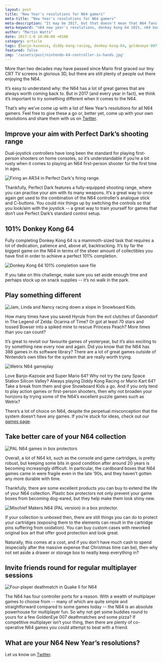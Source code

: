 ```yaml
---
layout: post
title: "New Year's resolutions for N64 gamers"
meta-title: "New Year's resolutions for N64 gamers"
meta-description: "It may be 2017, but that doesn't mean that N64 fans can't try something new or different."
meta-keyword: "n64 new year's resolutions, donkey kong 64 101%, n64 box protectors"
author: "Martin Watts"
date: 2017-1-8 14:00:00 +0100
category: article
tags: [banjo-kazooie, diddy-kong-racing, donkey-kong-64, goldeneye-007, legend-of-zelda-ocarina-of-time, perfect-dark, snowboard kids, space-station-silicon-valley, super-mario-64, wetrix]
featured: false
img: '/assets/post/nintendo-64-controller-in-hands.jpg'
---
```

More than two decades may have passed since Mario first graced our tiny CRT TV screens in glorious 3D, but there are still plenty of people out there enjoying the N64.

It’s easy to understand why: the N64 has a lot of great games that are always worth coming back to. But in 2017 (and every year in fact), we think it’s important to try something different when it comes to the N64. 

That’s why we’ve come up with a list of New Year’s resolutions for all N64 gamers. Feel free to give these a go or, better yet, come up with your own resolutions and share them with us on [Twitter](www.twitter.com/N64Gamers).

## Improve your aim with Perfect Dark’s shooting range
Dual-joystick controllers have long been the standard for playing first-person shooters on home consoles, so it’s understandable if you’re a bit rusty when it comes to playing an N64 first-person shooter for the first time in ages.

![Firing an AR34 in Perfect Dark's firing range.](/assets/post/perfect-dark-n64-firing-range.jpg)

Thankfully, Perfect Dark features a fully-equipped shooting range, where you can practise your aim with its many weapons. It’s a great way to once again get used to the combination of the N64 controller’s analogue stick and C-buttons. You could mix things up by switching the controls so that you look/aim with the joystick -- a great way to train yourself for games that don’t use Perfect Dark’s standard control setup.

## 101% Donkey Kong 64
Fully completing Donkey Kong 64 is a mammoth-sized task that requires a lot of dedication, patience and, above all, backtracking. It’s by far the biggest game on the N64 in terms of the sheer amount of collectibles you have find in order to achieve a perfect 101% completion.

![Donkey Kong 64 101% completion save file](/assets/post/donkey-kong-64-101-percent.jpg)

If you take on this challenge, make sure you set aside enough time and perhaps stock up on snack supplies -- it’s no walk in the park.

## Play something different

![Jam, Linda and Nancy racing down a slope in Snowboard Kids.](/assets/post/snowboard-kids-n64-jam-linda-nancy.jpg)

How many times have you saved Hyrule from the evil clutches of Ganondorf in The Legend of Zelda: Ocarina of Time? Or got at least 70 stars and tossed Bowser into a spiked mine to rescue Princess Peach? More times than you can count?

It’s great to revisit our favourite games of yesteryear, but it’s also exciting to try something new every now and again. Did you know that the N64 has 388 games in its software library? There are a lot of great games outside of Nintendo’s own titles for the system that are really worth trying.

![Wetrix N64 gameplay](/assets/post/wetrix-n64-rainbow-over-pool.jpg)

Love Banjo-Kazooie and Super Mario 64? Why not try the zany Space Station Silicon Valley? Always playing Diddy Kong Racing or Mario Kart 64? Take a break from them and give Snowboard Kids a go. And if you only tend to play action games or first-person shooters, then why not broaden your horizons by trying some of the N64’s excellent puzzle games such as Wetrix?

There’s a lot of choice on N64, despite the perpetual misconception that the system doesn’t have any games. If you’re stuck for ideas, check out our [games page](/games/).

## Take better care of your N64 collection

![PAL N64 games in box protectors](/assets/post/pal-n64-games-box-protectors.JPG)

Overall, a lot of N64 kit, such as the console and game cartridges, is pretty robust, but keeping some bits in good condition after around 20 years is becoming increasingly difficult. In particular, the cardboard boxes that N64 games came in were fragile even in the late ‘90s, and they haven’t gotten any more durable with time.

Thankfully, there are some excellent products you can buy to extend the life of your N64 collection. Plastic box protectors not only prevent your game boxes from becoming dog-eared, but they help make them look shiny new.

![Mischief Makers N64 (PAL version) in a box protector.](/assets/post/mischief-makers-pal-box-protector.JPG)

If your collection is unboxed then, there are still things you can do to protect your cartridges (exposing them to the elements can result in the cartridge pins suffering from oxidation). You can buy custom cases with reworked original box art that offer good protection and look great.

Naturally, this comes at a cost, and if you don’t have much cash to spend (especially after the massive expense that Christmas time can be), then why not set aside a drawer or storage box to neatly keep everything in?

## Invite friends round for regular multiplayer sessions

![Four-player deathmatch in Quake II for N64](/assets/post/quake-ii-n64-four-player-deathmatch.jpg)

The N64 has four controller ports for a reason. With a wealth of multiplayer games to choose from -- many of which are quite simple and straightforward compared to some games today -- the N64 is an absolute powerhouse for multiplayer fun. So why not get some buddies round to yours for a few GoldenEye 007 deathmatches and some pizza? If competitive multiplayer isn’t your thing, then there are plenty of co-operative N64 games you could attempt to beat with a friend.

## What are your N64 New Year’s resolutions?

Let us know on [Twitter](www.twitter.com/N64Gamers).